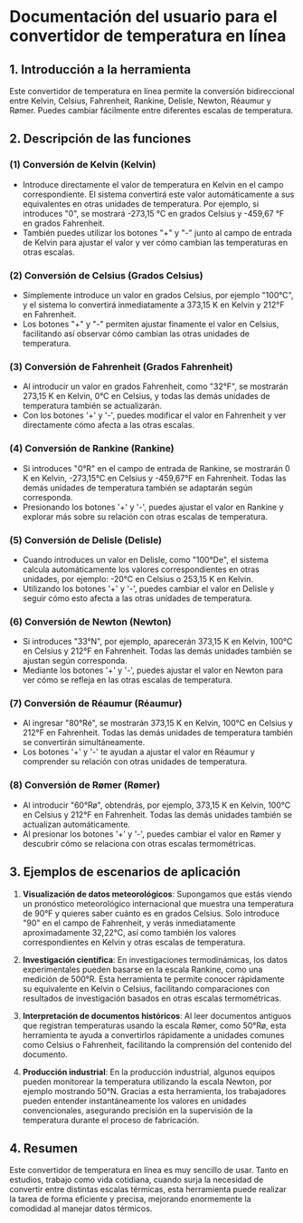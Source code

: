 # Documentación del usuario para el convertidor de temperatura en línea

## 1. Introducción a la herramienta

Este convertidor de temperatura en línea permite la conversión bidireccional entre Kelvin, Celsius, Fahrenheit, Rankine, Delisle, Newton, Réaumur y Rømer. Puedes cambiar fácilmente entre diferentes escalas de temperatura.

## 2. Descripción de las funciones

### (1) **Conversión de Kelvin (Kelvin)**

* Introduce directamente el valor de temperatura en Kelvin en el campo correspondiente. El sistema convertirá este valor automáticamente a sus equivalentes en otras unidades de temperatura. Por ejemplo, si introduces "0", se mostrará -273,15 °C en grados Celsius y -459,67 °F en grados Fahrenheit.
* También puedes utilizar los botones "+" y "-" junto al campo de entrada de Kelvin para ajustar el valor y ver cómo cambian las temperaturas en otras escalas.

### (2) **Conversión de Celsius (Grados Celsius)**

* Simplemente introduce un valor en grados Celsius, por ejemplo "100°C", y el sistema lo convertirá inmediatamente a 373,15 K en Kelvin y 212°F en Fahrenheit.
* Los botones "+" y "-" permiten ajustar finamente el valor en Celsius, facilitando así observar cómo cambian las otras unidades de temperatura.

### (3) **Conversión de Fahrenheit (Grados Fahrenheit)**

* Al introducir un valor en grados Fahrenheit, como "32°F", se mostrarán 273,15 K en Kelvin, 0°C en Celsius, y todas las demás unidades de temperatura también se actualizarán.
* Con los botones '+' y '-', puedes modificar el valor en Fahrenheit y ver directamente cómo afecta a las otras escalas.

### (4) **Conversión de Rankine (Rankine)**

* Si introduces "0°R" en el campo de entrada de Rankine, se mostrarán 0 K en Kelvin, -273,15°C en Celsius y -459,67°F en Fahrenheit. Todas las demás unidades de temperatura también se adaptarán según corresponda.
* Presionando los botones '+' y '-', puedes ajustar el valor en Rankine y explorar más sobre su relación con otras escalas de temperatura.

### (5) **Conversión de Delisle (Delisle)**

* Cuando introduces un valor en Delisle, como "100°De", el sistema calcula automáticamente los valores correspondientes en otras unidades, por ejemplo: -20°C en Celsius o 253,15 K en Kelvin.
* Utilizando los botones '+' y '-', puedes cambiar el valor en Delisle y seguir cómo esto afecta a las otras unidades de temperatura.

### (6) **Conversión de Newton (Newton)**

* Si introduces "33°N", por ejemplo, aparecerán 373,15 K en Kelvin, 100°C en Celsius y 212°F en Fahrenheit. Todas las demás unidades también se ajustan según corresponda.
* Mediante los botones '+' y '-', puedes ajustar el valor en Newton para ver cómo se refleja en las otras escalas de temperatura.

### (7) **Conversión de Réaumur (Réaumur)**

* Al ingresar "80°Ré", se mostrarán 373,15 K en Kelvin, 100°C en Celsius y 212°F en Fahrenheit. Todas las demás unidades de temperatura también se convertirán simultáneamente.
* Los botones '+' y '-' te ayudan a ajustar el valor en Réaumur y comprender su relación con otras unidades de temperatura.

### (8) **Conversión de Rømer (Rømer)**

* Al introducir "60°Rø", obtendrás, por ejemplo, 373,15 K en Kelvin, 100°C en Celsius y 212°F en Fahrenheit. Todas las demás unidades también se actualizan automáticamente.
* Al presionar los botones '+' y '-', puedes cambiar el valor en Rømer y descubrir cómo se relaciona con otras escalas termométricas.

## 3. Ejemplos de escenarios de aplicación

1. **Visualización de datos meteorológicos**: Supongamos que estás viendo un pronóstico meteorológico internacional que muestra una temperatura de 90°F y quieres saber cuánto es en grados Celsius. Solo introduce "90" en el campo de Fahrenheit, y verás inmediatamente aproximadamente 32,22°C, así como también los valores correspondientes en Kelvin y otras escalas de temperatura.

2. **Investigación científica**: En investigaciones termodinámicas, los datos experimentales pueden basarse en la escala Rankine, como una medición de 500°R. Esta herramienta te permite conocer rápidamente su equivalente en Kelvin o Celsius, facilitando comparaciones con resultados de investigación basados en otras escalas termométricas.

3. **Interpretación de documentos históricos**: Al leer documentos antiguos que registran temperaturas usando la escala Rømer, como 50°Rø, esta herramienta te ayuda a convertirlos rápidamente a unidades comunes como Celsius o Fahrenheit, facilitando la comprensión del contenido del documento.

4. **Producción industrial**: En la producción industrial, algunos equipos pueden monitorear la temperatura utilizando la escala Newton, por ejemplo mostrando 50°N. Gracias a esta herramienta, los trabajadores pueden entender instantáneamente los valores en unidades convencionales, asegurando precisión en la supervisión de la temperatura durante el proceso de fabricación.

## 4. Resumen

Este convertidor de temperatura en línea es muy sencillo de usar. Tanto en estudios, trabajo como vida cotidiana, cuando surja la necesidad de convertir entre distintas escalas térmicas, esta herramienta puede realizar la tarea de forma eficiente y precisa, mejorando enormemente la comodidad al manejar datos térmicos.
